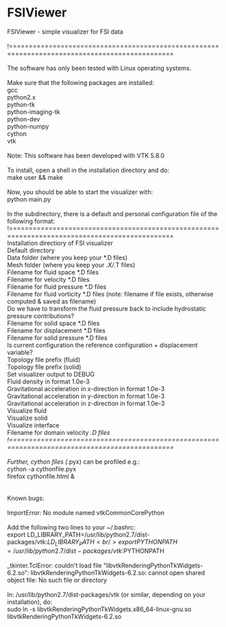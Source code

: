 # FSIViewer
FSIViewer - simple visualizer for FSI data  <br />
 <br />
!=============================================================================================== <br />
 <br />
The software has only been tested with Linux operating systems. <br />
 <br />
Make sure that the following packages are installed: <br />
gcc <br />
python2.x <br />
python-tk <br />
python-imaging-tk <br />
python-dev <br />
python-numpy <br />
cython <br />
vtk <br />
 <br />
Note: This software has been developed with VTK 5.8.0 <br />
 <br />
To install, open a shell in the installation directory and do: <br />
    make user && make <br />
 <br />
Now, you should be able to start the visualizer with: <br />
    python main.py <br />
 <br />
In the subdirectory, there is a default and personal configuration file of the following format: <br />
!=============================================================================================== <br />
Installation directiory of FSI visualizer <br />
Default directory <br />
Data folder (where you keep your *.D files) <br />
Mesh folder (where you keep your *.X/*.T files) <br />
Filename for fluid space *.D files <br />
Filename for velocity *.D files <br />
Filename for fluid pressure *.D files <br />
Filename for fluid vorticity *.D files (note: filename if file exists, otherwise computed & saved as filename) <br />
Do we have to transform the fluid pressure back to include hydrostatic pressure contributions? <br />
Filename for solid space *.D files <br />
Filename for displacement *.D files <br />
Filename for solid pressure *.D files <br />
Is current configuration the reference configuration + displacement variable? <br />
Topology file prefix (fluid) <br />
Topology file prefix (solid) <br />
Set visualizer output to DEBUG <br />
Fluid density in format 1.0e-3 <br />
Gravitational acceleration in x-direction in format 1.0e-3 <br />
Gravitational acceleration in y-direction in format 1.0e-3 <br />
Gravitational acceleration in z-direction in format 1.0e-3 <br />
Visualize fluid <br />
Visualize solid <br />
Visualize interface <br />
Filename for domain velocity *.D files <br />
!=============================================================================================== <br />
 <br />
Further, cython files (*.pyx) can be profiled e.g.: <br />
  cython -a cythonfile.pyx <br />
  firefox cythonfile.html & <br />
 <br />
 <br />
Known bugs:
 <br />
 <br />
ImportError: No module named vtkCommonCorePython <br />
 <br />
Add the following two lines to your ~/.bashrc:
 <br />
export LD_LIBRARY_PATH=/usr/lib/python2.7/dist-packages/vtk:$LD_LIBRARY_PATH
 <br />
export PYTHONPATH=/usr/lib/python2.7/dist-packages/vtk:$PYTHONPATH
 <br />
 <br />
_tkinter.TclError: couldn't load file "libvtkRenderingPythonTkWidgets-6.2.so": libvtkRenderingPythonTkWidgets-6.2.so: cannot open shared object file: No such file or directory
 <br />
 <br />
In: /usr/lib/python2.7/dist-packages/vtk (or similar, depending on your installation), do:
 <br />
sudo ln -s libvtkRenderingPythonTkWidgets.x86_64-linux-gnu.so libvtkRenderingPythonTkWidgets-6.2.so
 <br />
 <br />
